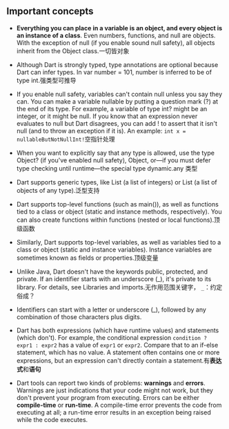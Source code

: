 ## Important concepts

- **Everything you can place in a variable is an object, and every object is an instance of a class**. Even numbers, functions, and null are objects. With the exception of null (if you enable sound null safety), all objects inherit from the Object class.一切皆对象

- Although Dart is strongly typed, type annotations are optional because Dart can infer types. In var number = 101, number is inferred to be of type int.强类型可推导

- If you enable null safety, variables can't contain null unless you say they can. You can make a variable nullable by putting a question mark (?) at the end of its type. For example, a variable of type int? might be an integer, or it might be null. If you know that an expression never evaluates to null but Dart disagrees, you can add ! to assert that it isn't null (and to throw an exception if it is). An example: `int x = nullableButNotNullInt!`空指针处理

- When you want to explicitly say that any type is allowed, use the type Object? (if you've enabled null safety), Object, or—if you must defer type checking until runtime—the special type dynamic.any 类型

- Dart supports generic types, like List<int> (a list of integers) or List<Object> (a list of objects of any type).泛型支持

- Dart supports top-level functions (such as main()), as well as functions tied to a class or object (static and instance methods, respectively). You can also create functions within functions (nested or local functions).顶级函数

- Similarly, Dart supports top-level variables, as well as variables tied to a class or object (static and instance variables). Instance variables are sometimes known as fields or properties.顶级变量

- Unlike Java, Dart doesn't have the keywords public, protected, and private. If an identifier starts with an underscore (_), it's private to its library. For details, see Libraries and imports.无作用范围关键字， `_`：约定俗成？

- Identifiers can start with a letter or underscore (\_), followed by any combination of those characters plus digits.

- Dart has both expressions (which have runtime values) and statements (which don't). For example, the conditional expression `condition ? expr1 : expr2` has a value of `expr1` or `expr2`. Compare that to an if-else statement, which has no value. A statement often contains one or more expressions, but an expression can't directly contain a statement.有**表达式**和**语句**

- Dart tools can report two kinds of problems: **warnings** and **errors**. Warnings are just indications that your code might not work, but they don't prevent your program from executing. Errors can be either **compile-time** or **run-time**. A compile-time error prevents the code from executing at all; a run-time error results in an exception being raised while the code executes.
